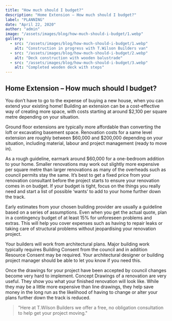 ```yaml
---
title: "How much should I budget?"
description: "Home Extension – How much should I budget?"
label: "PLANNING"
date: "April 22, 2020"
author: "admin"
image: "/assets/images/blog/how-much-should-i-budget/1.webp"
gallery:
  - src: "/assets/images/blog/how-much-should-i-budget/1.webp"
    alt: "Construction in progress with T.Wilson Builders van"
  - src: "/assets/images/blog/how-much-should-i-budget/2.webp"
    alt: "Deck construction with wooden balustrade"
  - src: "/assets/images/blog/how-much-should-i-budget/3.webp"
    alt: "Completed wooden deck with steps"
---
```


## Home Extension – How much should I budget?

You don’t have to go to the expense of buying a new house, when you can extend your existing home! Building an extension can be a cost-effective way of creating more space, with costs starting at around $2,100 per square metre depending on your situation.

Ground floor extensions are typically more affordable than converting the loft or excavating basement space. Renovation costs for a same level extension are roughly between $60,000 and $200,000 depending on your situation, including material, labour and project management (ready to move in). 

As a rough guideline, earmark around $60,000 for a one-bedroom addition to your home. Smaller renovations may work out slightly more expensive per square metre than larger renovations as many of the overheads such as council permits stay the same. It’s best to get a fixed price from your renovation consultant before the project starts to ensure your renovation comes in on budget. If your budget is tight, focus on the things you really need and start a list of possible ‘wants’ to add to your home further down the track.

Early estimates from your chosen building provider are usually a guideline based on a series of assumptions. Even when you get the actual quote, plan in a contingency budget of at least 15% for unforeseen problems and extras. This will help you cover expenses such as having to repair leaks or taking care of structural problems without jeopardising your renovation project.

Your builders will work from architectural plans. Major building work typically requires Building Consent from the council and in addition Resource Consent may be required. Your architectural designer or building project manager should be able to let you know if you need this. 

Once the drawings for your project have been accepted by council changes become very hard to implement. Concept Drawings of a renovation are very useful. They show you what your finished renovation will look like. While they may be a little more expensive than line drawings, they help save money in the long run as the likelihood of having to change or alter your plans further down the track is reduced.

>"Here at T.Wilson Builders we offer a free, no obligation consultation to help get your project moving."